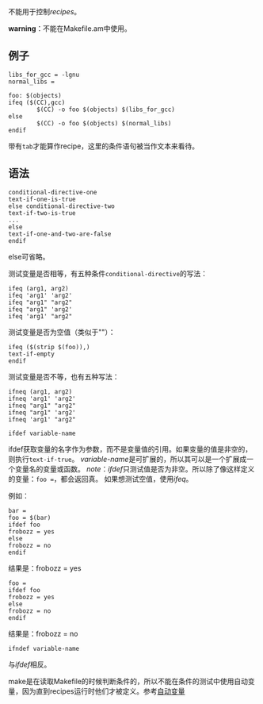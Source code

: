 不能用于控制*recipes*。

**warning**：不能在Makefile.am中使用。

## 例子
```
libs_for_gcc = -lgnu
normal_libs =

foo: $(objects)
ifeq ($(CC),gcc)
        $(CC) -o foo $(objects) $(libs_for_gcc)
else
        $(CC) -o foo $(objects) $(normal_libs)
endif
```
带有`tab`才能算作recipe，这里的条件语句被当作文本来看待。

## 语法
```
conditional-directive-one
text-if-one-is-true
else conditional-directive-two
text-if-two-is-true
...
else
text-if-one-and-two-are-false
endif
```
else可省略。

测试变量是否相等，有五种条件`conditional-directive`的写法：
```
ifeq (arg1, arg2)
ifeq 'arg1' 'arg2'
ifeq "arg1" "arg2"
ifeq "arg1" 'arg2'
ifeq 'arg1' "arg2"
```

测试变量是否为空值（类似于""）：
```
ifeq ($(strip $(foo)),)
text-if-empty
endif
```

测试变量是否不等，也有五种写法：
```
ifneq (arg1, arg2)
ifneq 'arg1' 'arg2'
ifneq "arg1" "arg2"
ifneq "arg1" 'arg2'
ifneq 'arg1' "arg2"
```

```
ifdef variable-name
```
ifdef获取变量的名字作为参数，而不是变量值的引用。如果变量的值是非空的，则执行`text-if-true`。
*variable-name*是可扩展的，所以其可以是一个扩展成一个变量名的变量或函数。
*note*：*ifdef*只测试值是否为非空。所以除了像这样定义的变量：` foo = `，都会返回真。
如果想测试空值，使用*ifeq*。

例如：
```
bar =
foo = $(bar)
ifdef foo
frobozz = yes
else
frobozz = no
endif
```
结果是：frobozz = yes
```
foo =
ifdef foo
frobozz = yes
else
frobozz = no
endif
```
结果是：frobozz = no

```
ifndef variable-name
```
与*ifdef*相反。

make是在读取Makefile的时候判断条件的，所以不能在条件的测试中使用自动变量，因为直到recipes运行时他们才被定义。参考[自动变量](10.使用隐含规则.md)

